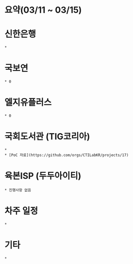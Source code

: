# 요약(03/11 ~ 03/15)

# 신한은행
    * 

# 국보연 
    * 0

# 엘지유플러스
    * 0

# 국회도서관 (TIG코리아)
    * 
    * [PoC 자료](https://github.com/orgs/CTILabKR/projects/17)

# 육본ISP (두두아이티)
    * 진행사항 없음

# 차주 일정
    * 


# 기타
    * 
